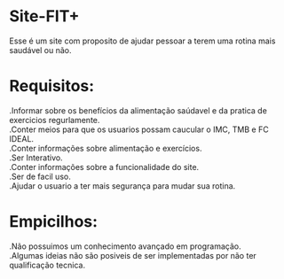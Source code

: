 # Site-FIT+
Esse é um site  com proposito de ajudar pessoar a terem  uma rotina mais saudável ou não.
# Requisitos:
.Informar sobre os benefícios da alimentação saúdavel e da pratica de exercicios regurlamente.<br>
.Conter meios para que os usuarios possam caucular o IMC, TMB e FC IDEAL.<br>
.Conter informações sobre alimentação e exercícios.<br>
.Ser Interativo.<br>
.Conter informações sobre a funcionalidade do site.<br>
.Ser de facil uso.<br>
.Ajudar o usuario a ter mais segurança para mudar sua rotina.<br>

# Empicilhos:
.Não possuimos um conhecimento avançado em programação.<br>
.Algumas ideias não são posiveis de ser implementadas por não ter qualificação tecnica.<br>






